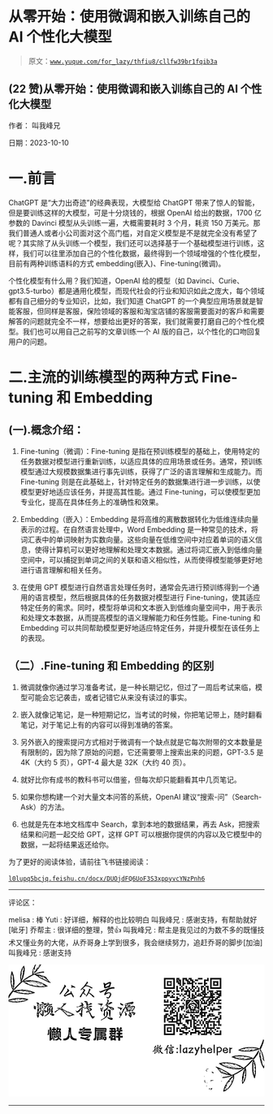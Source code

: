 # 从零开始：使用微调和嵌入训练自己的 AI 个性化大模型

> 原文：[`www.yuque.com/for_lazy/thfiu8/cllfw39br1fqib3a`](https://www.yuque.com/for_lazy/thfiu8/cllfw39br1fqib3a)

## (22 赞)从零开始：使用微调和嵌入训练自己的 AI 个性化大模型

作者： 叫我峰兄

日期：2023-10-10

# 一.前言

ChatGPT 是“大力出奇迹”的经典表现，大模型给 ChatGPT 带来了惊人的智能，但是要训练这样的大模型，可是十分烧钱的，根据 OpenAI 给出的数据，1700 亿参数的 Davinci 模型从头训练一遍，大概需要耗时 3 个月，耗资 150 万美元。那我们普通人或者小公司面对这个高门槛，对自定义模型是不是就完全没有希望了呢？其实除了从头训练一个模型，我们还可以选择基于一个基础模型进行训练，这样，我们可以往里添加自己的个性化数据，最终得到一个领域增强的个性化模型，目前有两种训练语料的方式 embedding(嵌入)、Fine-tuning(微调)。

个性化模型有什么用？我们知道，OpenAI 给的模型（如 Davinci、Curie、gpt3.5-turbo）都是通用化模型，而现代社会的行业和知识如此之庞大，每个领域都有自己细分的专业知识，比如，我们知道 ChatGPT 的一个典型应用场景就是智能客服，但同样是客服，保险领域的客服和淘宝店铺的客服需要面对的客戶和需要解答的问题就完全不一样，想要给出更好的答案，我们就需要打磨自己的个性化模型。我们也可以用自己之前写的文章训练一个 AI 版的自己，以个性化的口吻回复用户的问题。

# 二.主流的训练模型的两种方式 Fine-tuning 和 Embedding

## (一).概念介绍：

1.  Fine-tuning（微调）：Fine-tuning 是指在预训练模型的基础上，使用特定的任务数据对模型进行重新训练，以适应具体的应用场景或任务。通常，预训练模型通过大规模数据集进行事先训练，获得了广泛的语言理解和生成能力。而 Fine-tuning 则是在此基础上，针对特定任务的数据集进行进一步训练，以使模型更好地适应该任务，并提高其性能。通过 Fine-tuning，可以使模型更加专业化，提高在具体任务上的准确性和效果。

2.  Embedding（嵌入）：Embedding 是将高维的离散数据转化为低维连续向量表示的过程。在自然语言处理中，Word Embedding 是一种常见的技术，将词汇表中的单词映射为实数向量。这些向量在低维空间中对应着单词的语义信息，使得计算机可以更好地理解和处理文本数据。通过将词汇嵌入到低维向量空间中，可以捕捉到单词之间的关联和语义相似性，从而使得模型能够更好地进行语言理解和相关任务。

3.  在使用 GPT 模型进行自然语言处理任务时，通常会先进行预训练得到一个通用的语言模型，然后根据具体的任务数据对模型进行 Fine-tuning，使其适应特定任务的需求。同时，模型将单词和文本嵌入到低维向量空间中，用于表示和处理文本数据，从而提高模型的语义理解能力和任务性能。Fine-tuning 和 Embedding 可以共同帮助模型更好地适应特定任务，并提升模型在该任务上的表现。

## （二）.Fine-tuning 和 Embedding 的区别

1.  微调就像你通过学习准备考试，是一种长期记忆，但过了一周后考试来临，模型可能会忘记袭击，或者记错它从来没有读过的事实。

2.  嵌入就像记笔记，是一种短期记忆，当考试的时候，你把笔记带上，随时翻看笔记，对于笔记上有的内容可以得到准确的答案。

3.  另外嵌入的搜索提问方式相对于微调有一个缺点就是它每次附带的文本数量是有限制的，因为除了原始的问题，它还需要带上搜索出来的问题，GPT-3.5 是 4K（大约 5 页），GPT-4 最大是 32K（大约 40 页）。

4.  就好比你有成书的教科书可以借鉴，但每次却只能翻看其中几页笔记。

5.  如果你想构建一个对大量文本问答的系统，OpenAI 建议“搜索-问”（Search-Ask）的方法。

6.  也就是先在本地文档库中 Search，拿到本地的数据结果，再去 Ask，把搜索结果和问题一起交给 GPT，这样 GPT 可以根据你提供的内容以及它模型中的数据，一起将结果返还给你。

为了更好的阅读体验，请前往飞书链接阅读：

[`l0lupq5bcjq.feishu.cn/docx/DUOjdFQ6UoF3S3xppyvcYNzPnh6`](https://l0lupq5bcjq.feishu.cn/docx/DUOjdFQ6UoF3S3xppyvcYNzPnh6)

* * *

评论区：

melisa : 棒
Yuti : 好详细，解释的也比较明白
叫我峰兄 : 感谢支持，有帮助就好[呲牙]
乔帮主 : 很详细的整理，赞👍
叫我峰兄 : 帮主是我见过的为数不多的既懂技术又懂业务的大佬，从乔哥身上学到很多，我会继续努力，追赶乔哥的脚步[加油]
叫我峰兄 : 感谢支持

![](img/1c37d505930596d12a88ab23e11aa07a.png)

* * *
